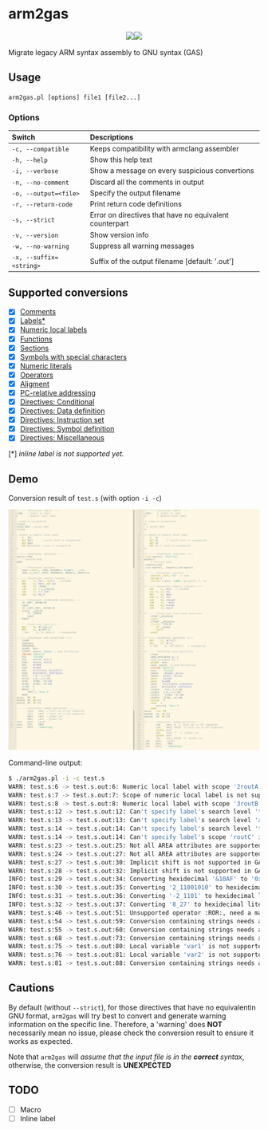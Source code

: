 # arm2gas

<center><img src="https://img.shields.io/badge/arm2gas-v1.0-brightgreen"><img src="https://img.shields.io/badge/License-GPLv3.0-blue"></center>

Migrate legacy ARM syntax assembly to GNU syntax (GAS)

## Usage

`arm2gas.pl [options] file1 [file2...]`

### Options

| Switch                  | Descriptions                                            |
| :---------------------- | :------------------------------------------------------ |
| `-c, --compatible`      | Keeps compatibility with armclang assembler             |
| `-h, --help`            | Show this help text                                     |
| `-i, --verbose`         | Show a message on every suspicious convertions          |
| `-n, --no-comment`      | Discard all the comments in output                      |
| `-o, --output=<file>`   | Specify the output filename                             |
| `-r, --return-code`     | Print return code definitions                           |
| `-s, --strict`          | Error on directives that have no equivalent counterpart |
| `-v, --version`         | Show version info                                       |
| `-w, --no-warning`      | Suppress all warning messages                           |
| `-x, --suffix=<string>` | Suffix of the output filename [default: '.out']         |

## Supported conversions

- [X] [Comments](https://developer.arm.com/documentation/dui0742/g/Migrating-ARM-syntax-assembly-code-to-GNU-syntax/Comments?lang=en)
- [X] [Labels\*](https://developer.arm.com/documentation/dui0742/g/Migrating-ARM-syntax-assembly-code-to-GNU-syntax/Labels?lang=en)
- [X] [Numeric local labels](https://developer.arm.com/documentation/dui0742/g/Migrating-ARM-syntax-assembly-code-to-GNU-syntax/Numeric-local-labels?lang=en)
- [X] [Functions](https://developer.arm.com/documentation/dui0742/g/Migrating-ARM-syntax-assembly-code-to-GNU-syntax/Functions?lang=en)
- [X] [Sections](https://developer.arm.com/documentation/dui0742/g/Migrating-ARM-syntax-assembly-code-to-GNU-syntax/Sections?lang=en)
- [X] [Symbols with special characters](https://developer.arm.com/documentation/dui0742/g/Migrating-ARM-syntax-assembly-code-to-GNU-syntax/Symbol-naming-rules?lang=en)
- [X] [Numeric literals](https://developer.arm.com/documentation/dui0742/g/Migrating-ARM-syntax-assembly-code-to-GNU-syntax/Numeric-literals?lang=en)
- [X] [Operators](https://developer.arm.com/documentation/dui0742/g/Migrating-ARM-syntax-assembly-code-to-GNU-syntax/Operators?lang=en)
- [X] [Aligment](https://developer.arm.com/documentation/dui0742/g/Migrating-ARM-syntax-assembly-code-to-GNU-syntax/Alignment?lang=en)
- [X] [PC-relative addressing](https://developer.arm.com/documentation/dui0742/g/Migrating-ARM-syntax-assembly-code-to-GNU-syntax/PC-relative-addressing?lang=en)
- [X] [Directives: Conditional](https://developer.arm.com/documentation/dui0742/g/Migrating-ARM-syntax-assembly-code-to-GNU-syntax/Conditional-directives?lang=en)
- [X] [Directives: Data definition](https://developer.arm.com/documentation/dui0742/g/Migrating-ARM-syntax-assembly-code-to-GNU-syntax/Data-definition-directives?lang=en)
- [X] [Directives: Instruction set](https://developer.arm.com/documentation/dui0742/g/Migrating-ARM-syntax-assembly-code-to-GNU-syntax/Instruction-set-directives?lang=en)
- [X] [Directives: Symbol definition](https://developer.arm.com/documentation/dui0742/g/Migrating-ARM-syntax-assembly-code-to-GNU-syntax/Symbol-definition-directives?lang=en)
- [X] [Directives: Miscellaneous](https://developer.arm.com/documentation/dui0742/g/Migrating-ARM-syntax-assembly-code-to-GNU-syntax/Miscellaneous-directives?lang=en)

[\*] *inline label is not supported yet.*

## Demo

Conversion result of `test.s` (with option `-i -c`)

![](./demo/demo.png)

Command-line output:

```bash
$ ./arm2gas.pl -i -c test.s 
WARN: test.s:6 -> test.s.out:6: Numeric local label with scope '2routA' is not supported in GAS, converting to '2'
WARN: test.s:7 -> test.s.out:7: Scope of numeric local label is not supported in GAS, removing ROUT directives
WARN: test.s:8 -> test.s.out:8: Numeric local label with scope '3routB' is not supported in GAS, converting to '3'
WARN: test.s:12 -> test.s.out:12: Can't specify label's search level 't' in GAS, dropping
WARN: test.s:13 -> test.s.out:13: Can't specify label's search level 'a' in GAS, dropping
WARN: test.s:14 -> test.s.out:14: Can't specify label's search level 't' in GAS, dropping
WARN: test.s:14 -> test.s.out:14: Can't specify label's scope 'routC' in GAS, dropping
WARN: test.s:23 -> test.s.out:25: Not all AREA attributes are supported, need a manual check
WARN: test.s:24 -> test.s.out:27: Not all AREA attributes are supported, need a manual check
WARN: test.s:27 -> test.s.out:30: Implicit shift is not supported in GAS, converting to explicit shift
WARN: test.s:28 -> test.s.out:32: Implicit shift is not supported in GAS, converting to explicit shift
INFO: test.s:29 -> test.s.out:34: Converting hexidecimal '&10AF' to '0x10AF'
INFO: test.s:30 -> test.s.out:35: Converting '2_11001010' to hexidecimal literal '0xCA'
INFO: test.s:31 -> test.s.out:36: Converting '-2_1101' to hexidecimal literal '-0x0D'
INFO: test.s:32 -> test.s.out:37: Converting '8_27' to hexidecimal literal '0x17'
WARN: test.s:46 -> test.s.out:51: Unsupported operator :ROR:, need a manual check
WARN: test.s:54 -> test.s.out:59: Conversion containing strings needs a manual check
WARN: test.s:55 -> test.s.out:60: Conversion containing strings needs a manual check
WARN: test.s:68 -> test.s.out:73: Conversion containing strings needs a manual check
WARN: test.s:75 -> test.s.out:80: Local variable 'var1' is not supported, using static declaration
WARN: test.s:76 -> test.s.out:81: Local variable 'var2' is not supported, using static declaration
WARN: test.s:81 -> test.s.out:88: Conversion containing strings needs a manual check
```



## Cautions

By default (without `--strict`), for those directives that have no equivalentin GNU format, `arm2gas` will try best to convert and generate warning information on the specific line. Therefore, a 'warning' does **NOT** necessarily mean no issue, please check the conversion result to ensure it works as expected.

Note that `arm2gas` will *assume that the input file is in the **correct** syntax*, otherwise, the conversion result is **UNEXPECTED**

## TODO

- [ ] Macro
- [ ] Inline label